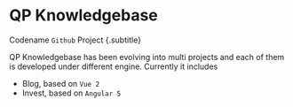 # QP Knowledgebase
Codename `Github` Project {.subtitle}

QP Knowledgebase has been evolving into multi projects and each of them is developed under different engine. Currently it includes

- Blog, based on `Vue 2`
- Invest, based on `Angular 5`